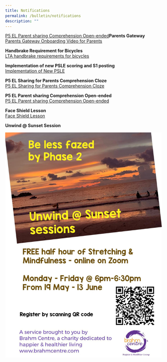 ```yaml
---
title: Notifications
permalink: /bulletin/notifications
description: ""
---
```

[P5 EL Parent sharing Comprehension Open-ended](/files/P5%20EL%20Parent%20sharing%20Comprehension%20Open-ended.pdf)**Parents Gateway**<br>
[Parents Gateway Onboarding Video for Parents](https://www.youtube.com/embed/tW9jwyuovOo)

**Handbrake Requirement for Bicycles**<br>
[LTA handbrake requirements for bicycles](/files/LTA%20handbrake%20requirements%20for%20bicycles_print.pdf)

**Implementation of new PSLE scoring and S1 posting**<br>
[Implementation of New PSLE](/files/Implementation%20of%20New%20PSLE.pdf)

**P5 EL Sharing for Parents Comprehension Cloze**<br>
[P5 EL Sharing for Parents Comprehension Cloze](/files/P5%20EL%20Sharing%20for%20Parents%20Comprehension%20Cloze.pdf)

**P5 EL Parent sharing Comprehension Open-ended**<br>
[P5 EL Parent sharing Comprehension Open-ended](/files/P5%20EL%20Parent%20sharing%20Comprehension%20Open-ended.pdf)

**Face Shield Lesson**<br>
[Face Shield Lesson](/files/Face%20Shield%20Lesson.pdf)

**Unwind @ Sunset Session**

![](/images/Unwind%20%20Sunset%20Session.jpeg)